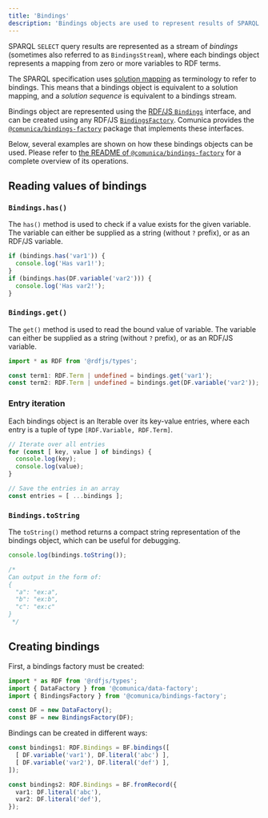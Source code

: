 ```yaml
---
title: 'Bindings'
description: 'Bindings objects are used to represent results of SPARQL SELECT queries'
---
```


SPARQL `SELECT` query results are represented as a stream of _bindings_ (sometimes also referred to as `BindingsStream`),
where each bindings object represents a mapping from zero or more variables to RDF terms.

<div class="note">
The SPARQL specification uses <a href="https://www.w3.org/TR/sparql11-query/#sparqlSolutions">solution mapping</a> as terminology to refer to bindings.
This means that a bindings object is equivalent to a solution mapping,
and a <i>solution sequence</i> is equivalent to a bindings stream.
</div>

Bindings object are represented using the [RDF/JS `Bindings`](http://rdf.js.org/query-spec/#bindings-interface) interface,
and can be created using any RDF/JS [`BindingsFactory`](http://rdf.js.org/query-spec/#bindingsfactory-interface).
Comunica provides the [`@comunica/bindings-factory`](https://github.com/comunica/comunica/tree/master/packages/bindings-factory) package that implements these interfaces.

Below, several examples are shown on how these bindings objects can be used.
Please refer to [the README of `@comunica/bindings-factory`](https://github.com/comunica/comunica/tree/master/packages/bindings-factory) for a complete overview of its operations.

## Reading values of bindings

### `Bindings.has()`

The `has()` method is used to check if a value exists for the given variable.
The variable can either be supplied as a string (without `?` prefix), or as an RDF/JS variable.

```typescript
if (bindings.has('var1')) {
  console.log('Has var1!');
}
if (bindings.has(DF.variable('var2'))) {
  console.log('Has var2!');
}
```

### `Bindings.get()`

The `get()` method is used to read the bound value of variable.
The variable can either be supplied as a string (without `?` prefix), or as an RDF/JS variable.

```typescript
import * as RDF from '@rdfjs/types';

const term1: RDF.Term | undefined = bindings.get('var1');
const term2: RDF.Term | undefined = bindings.get(DF.variable('var2'));
```

### Entry iteration

Each bindings object is an Iterable over its key-value entries,
where each entry is a tuple of type `[RDF.Variable, RDF.Term]`.

```typescript
// Iterate over all entries
for (const [ key, value ] of bindings) {
  console.log(key);
  console.log(value);
}

// Save the entries in an array
const entries = [ ...bindings ];
```

### `Bindings.toString`

The `toString()` method returns a compact string representation of the bindings object,
which can be useful for debugging.

```typescript
console.log(bindings.toString());

/*
Can output in the form of:
{
  "a": "ex:a",
  "b": "ex:b",
  "c": "ex:c"
}
 */
```

## Creating bindings

First, a bindings factory must be created:
```typescript
import * as RDF from '@rdfjs/types';
import { DataFactory } from '@comunica/data-factory';
import { BindingsFactory } from '@comunica/bindings-factory';

const DF = new DataFactory();
const BF = new BindingsFactory(DF);
```

Bindings can be created in different ways:
```typescript
const bindings1: RDF.Bindings = BF.bindings([
  [ DF.variable('var1'), DF.literal('abc') ],
  [ DF.variable('var2'), DF.literal('def') ],
]);

const bindings2: RDF.Bindings = BF.fromRecord({
  var1: DF.literal('abc'),
  var2: DF.literal('def'),
});
```

